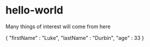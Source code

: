 # hello-world
Many things of interest will come from here

{
"firstName" : "Luke",
"lastName" : "Durbin",
"age" : 33
}
